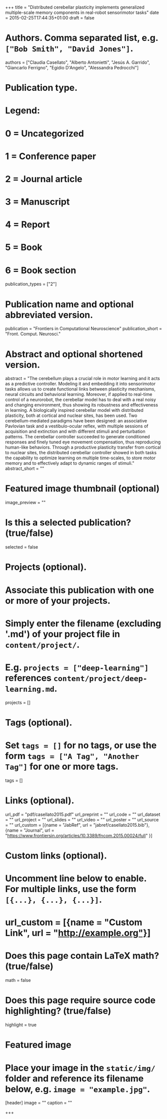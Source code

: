 +++
title = "Distributed cerebellar plasticity implements generalized multiple-scale memory components in real-robot sensorimotor tasks"
date = 2015-02-25T17:44:35+01:00
draft = false

# Authors. Comma separated list, e.g. `["Bob Smith", "David Jones"]`.
authors = ["Claudia Casellato", "Alberto Antonietti", "Jesús A. Garrido", "Giancarlo Ferrigno", "Egidio D'Angelo", "Alessandra Pedrocchi"]

# Publication type.
# Legend:
# 0 = Uncategorized
# 1 = Conference paper
# 2 = Journal article
# 3 = Manuscript
# 4 = Report
# 5 = Book
# 6 = Book section
publication_types = ["2"]

# Publication name and optional abbreviated version.
publication = "Frontiers in Computational Neuroscience"
publication_short = "Front. Comput. Neurosci."

# Abstract and optional shortened version.
abstract = "The cerebellum plays a crucial role in motor learning and it acts as a predictive controller. Modeling it and embedding it into sensorimotor tasks allows us to create functional links between plasticity mechanisms, neural circuits and behavioral learning. Moreover, if applied to real-time control of a neurorobot, the cerebellar model has to deal with a real noisy and changing environment, thus showing its robustness and effectiveness in learning. A biologically inspired cerebellar model with distributed plasticity, both at cortical and nuclear sites, has been used. Two cerebellum-mediated paradigms have been designed: an associative Pavlovian task and a vestibulo-ocular reflex, with multiple sessions of acquisition and extinction and with different stimuli and perturbation patterns. The cerebellar controller succeeded to generate conditioned responses and finely tuned eye movement compensation, thus reproducing human-like behaviors. Through a productive plasticity transfer from cortical to nuclear sites, the distributed cerebellar controller showed in both tasks the capability to optimize learning on multiple time-scales, to store motor memory and to effectively adapt to dynamic ranges of stimuli."
abstract_short = ""

# Featured image thumbnail (optional)
image_preview = ""

# Is this a selected publication? (true/false)
selected = false

# Projects (optional).
#   Associate this publication with one or more of your projects.
#   Simply enter the filename (excluding '.md') of your project file in `content/project/`.
#   E.g. `projects = ["deep-learning"]` references `content/project/deep-learning.md`.
projects = []

# Tags (optional).
#   Set `tags = []` for no tags, or use the form `tags = ["A Tag", "Another Tag"]` for one or more tags.
tags = []

# Links (optional).
url_pdf = "pdf/casellato2015.pdf"
url_preprint = ""
url_code = ""
url_dataset = ""
url_project = ""
url_slides = ""
url_video = ""
url_poster = ""
url_source = ""
url_custom = [{name = "JabRef", url = "jabref/casellato2015.bib"},{name = "Journal", url = "https://www.frontiersin.org/articles/10.3389/fncom.2015.00024/full" }]

# Custom links (optional).
#   Uncomment line below to enable. For multiple links, use the form `[{...}, {...}, {...}]`.
# url_custom = [{name = "Custom Link", url = "http://example.org"}]

# Does this page contain LaTeX math? (true/false)
math = false

# Does this page require source code highlighting? (true/false)
highlight = true

# Featured image
# Place your image in the `static/img/` folder and reference its filename below, e.g. `image = "example.jpg"`.
[header]
image = ""
caption = ""

+++

